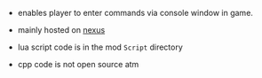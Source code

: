 * enables player to enter commands via console window in game.

* mainly hosted on [nexus](https://www.nexusmods.com/manorlords/mods/203)

* lua script code is in the mod `Script` directory

* cpp code is not open source atm
